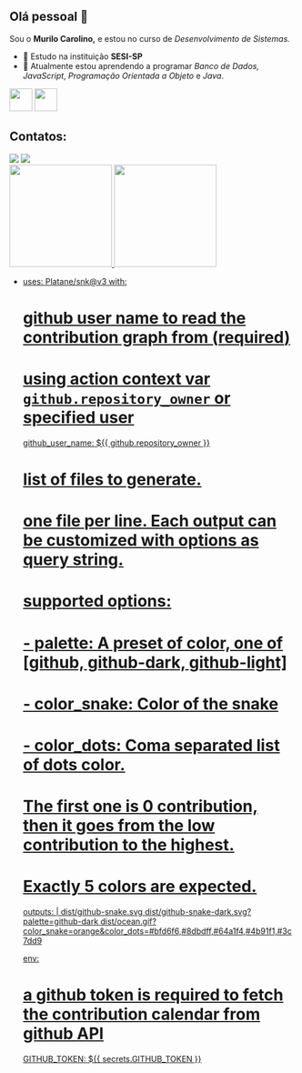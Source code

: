 ## Olá pessoal 👋

Sou o **Murilo Carolino,** e estou no curso de _Desenvolvimento de Sistemas._

- 🔭 Estudo na instituição **SESI-SP**
- 🌱 Atualmente estou aprendendo a programar _Banco de Dados,_ _JavaScript_, _Programação Orientada a Objeto_ e _Java_.

<img loading="lazy" src="https://upload.wikimedia.org/wikipedia/commons/thumb/2/28/Firefox_logo%2C_2017.svg/800px-Firefox_logo%2C_2017.svg.png" width="40" height="40"/> <img loading="linux" src="https://cdn.jsdelivr.net/gh/devicons/devicon/icons/linux/linux-original.svg" width="40" height="40"/> 

## Contatos:

<div>
  <a href="https://www.instagram.com/https.mu/" target="_blank"><img loading="lazy" src="https://img.shields.io/badge/-Instagram-%23E4405F?style=for-the-badge&logo=instagram&logoColor=white" target="_blank"></a>
  <a href="https://www.linkedin.com/in/murilo-carolino-455b1228a/" target="_blank"><img loading="lazy" src="https://img.shields.io/badge/-LinkedIn-%230077B5?style=for-the-badge&logo=linkedin&logoColor=white" target="_blank"></a>   
</div>

<div>
  <a href="https://github.com/murilocarolino">
  <img loading="lazy" height="180em" src="https://github-readme-stats.vercel.app/api/top-langs/?murilocarolino&layout=compact&langs_count=7&theme=dracula"/>
  <img loading="lazy" height="180em" src="https://github-readme-stats.vercel.app/api?murilocarolino&show_icons=true&theme=dracula&include_all_commits=true&count_private=true"/>
</div>

- uses: Platane/snk@v3
  with:
    # github user name to read the contribution graph from (**required**)
    # using action context var `github.repository_owner` or specified user
    github_user_name: ${{ github.repository_owner }}

    # list of files to generate.
    # one file per line. Each output can be customized with options as query string.
    #
    #  supported options:
    #  - palette:     A preset of color, one of [github, github-dark, github-light]
    #  - color_snake: Color of the snake
    #  - color_dots:  Coma separated list of dots color.
    #                 The first one is 0 contribution, then it goes from the low contribution to the highest.
    #                 Exactly 5 colors are expected.
    outputs: |
      dist/github-snake.svg
      dist/github-snake-dark.svg?palette=github-dark
      dist/ocean.gif?color_snake=orange&color_dots=#bfd6f6,#8dbdff,#64a1f4,#4b91f1,#3c7dd9

  env:
    # a github token is required to fetch the contribution calendar from github API
    GITHUB_TOKEN: ${{ secrets.GITHUB_TOKEN }}
